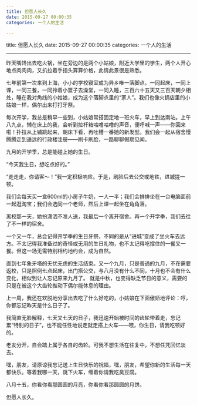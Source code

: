 ```yaml
---
title: 但愿人长久
date: 2015-09-27 00:00:35
categories: 一个人的生活

---
```

title: 但愿人长久
date: 2015-09-27 00:00:35
categories: 一个人的生活




---

昨天嘴馋出去吃火锅，坐在旁边的是两个小姑娘，附近大学里的学生，两个人开心地点肉肉肉，又扒拉着手指头算算价格，此情此景很是熟悉。



七年前第一次来到上海，小小的学校寝室成为异乡唯一落脚点。一同起床，一同上课，一同三餐，一同拎着小篮子去澡堂，一同入睡，三百六十五天又三百天朝夕相处，睡在我对角线的小姑娘，成为这个落脚点里的“家人”。我们也像火锅店里的小姑娘一样，偶尔出来打打牙祭。

每次开学，我总是稍早一些到，小姑娘常搭固定地一班火车，早上到达南站。上午八九点，懒在床上的我，会听到拉杆箱咕噜咕噜的声音，便呼喊一声——你回来啦！扑拉从上铺跳起来，朝床下看，再吐槽一番她的新发型。我们会一起从宿舍慢腾腾走到遥远的行政楼注册——刷卡刷脸，一路聊聊假期见闻。

九月的开学季，总是能碰上她的生日。

“今天我生日，想吃点好的。”

“走走走，你请客～！”我一定积极响应。于是，刷脸后去公交或地铁，进城搓一顿。

我们会每天买一盒600ml的小房子牛奶，一人一半；我们会排排坐在一台电脑面前一起逛淘宝；我们会选同一个老师，然后上课一起坐在角角落。



离校那一天，她扮潇洒不准人送，我最后一个离开宿舍。再一个开学季，我们去往了不一样的宿舍。

一个又一年，总会记得开学季的生日牙祭，不同的是从“进城”变成了坐火车去远方。不太记得我准备过的奇怪或无用的生日礼物，也不太记得吃撑住的一餐又一餐。但这一场无需特别相约地约会，成为自然。



直到七年象牙塔的无忧无虑的生活结束。又一个九月，只是普通的九月，不在需要返校，只是照例七点起床，出门搭公交，与八月没有什么不同，十月也不会有什么变化，相似到让人忘记原来九月了。 就是中秋，也变得缺乏节日的意义，需要的只是在被这个大齿轮推动下偶尔能休息的理由。



上一周，我还在欢脱地分享出去吃了什么好吃的，小姑娘在下面傲娇地评论：哼，你都忘记昨天是什么日子了。

我简直无脸解释，七天又七天的日子，我迅速开始被时间的齿轮带着走，忘记累“特别的日子”，也不能任性地说走就走搭上火车——喂，你生日，请我吃顿好的。



老友分开，自会踏上属于各自的齿轮。可我不想生活在往复中，不想任凭回忆淡去。

嘿，朋友，请原谅我忘记送上生日快乐的祝福，嘿，朋友，希望你新的生活每一天都快乐。等着我哪一天，跳下火车，缠着你请我吃臭豆腐。



八月十五，你看你看那圆圆的月亮，你看你看那圆圆的月饼。

但愿人长久。